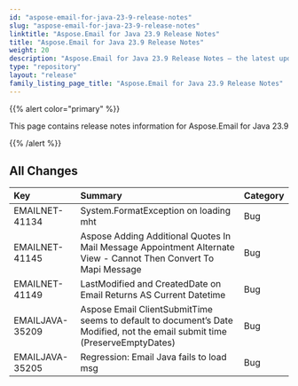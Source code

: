 ```yaml
---
id: "aspose-email-for-java-23-9-release-notes"
slug: "aspose-email-for-java-23-9-release-notes"
linktitle: "Aspose.Email for Java 23.9 Release Notes"
title: "Aspose.Email for Java 23.9 Release Notes"
weight: 20
description: "Aspose.Email for Java 23.9 Release Notes – the latest updates and fixes."
type: "repository"
layout: "release"
family_listing_page_title: "Aspose.Email for Java 23.9 Release Notes"
---
```


{{% alert color="primary" %}}

This page contains release notes information for Aspose.Email for Java 23.9

{{% /alert %}}

## **All Changes**

|**Key**|**Summary**|**Category**|
| :- | :- | :- |
|EMAILNET-41134|System.FormatException on loading mht|Bug|
|EMAILNET-41145|Aspose Adding Additional Quotes In Mail Message Appointment Alternate View - Cannot Then Convert To Mapi Message|Bug|
|EMAILNET-41149|LastModified and CreatedDate on Email Returns AS Current Datetime|Bug|
|EMAILJAVA-35209|Aspose Email ClientSubmitTime seems to default to document’s Date Modified, not the email submit time (PreserveEmptyDates)|Bug|
|EMAILJAVA-35205|Regression: Email Java fails to load msg|Bug|

